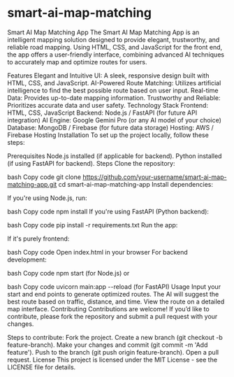 # smart-ai-map-matching

Smart AI Map Matching App
The Smart AI Map Matching App is an intelligent mapping solution designed to provide elegant, trustworthy, and reliable road mapping. Using HTML, CSS, and JavaScript for the front end, the app offers a user-friendly interface, combining advanced AI techniques to accurately map and optimize routes for users.

Features
Elegant and Intuitive UI: A sleek, responsive design built with HTML, CSS, and JavaScript.
AI-Powered Route Matching: Utilizes artificial intelligence to find the best possible route based on user input.
Real-time Data: Provides up-to-date mapping information.
Trustworthy and Reliable: Prioritizes accurate data and user safety.
Technology Stack
Frontend: HTML, CSS, JavaScript
Backend: Node.js / FastAPI (for future API integration)
AI Engine: Google Gemini Pro (or any AI model of your choice)
Database: MongoDB / Firebase (for future data storage)
Hosting: AWS / Firebase Hosting
Installation
To set up the project locally, follow these steps:

Prerequisites
Node.js installed (if applicable for backend).
Python installed (if using FastAPI for backend).
Steps
Clone the repository:

bash
Copy code
git clone https://github.com/your-username/smart-ai-map-matching-app.git
cd smart-ai-map-matching-app
Install dependencies:

If you're using Node.js, run:

bash
Copy code
npm install
If you're using FastAPI (Python backend):

bash
Copy code
pip install -r requirements.txt
Run the app:

If it's purely frontend:

bash
Copy code
Open index.html in your browser
For backend development:

bash
Copy code
npm start (for Node.js)
or

bash
Copy code
uvicorn main:app --reload (for FastAPI)
Usage
Input your start and end points to generate optimized routes.
The AI will suggest the best route based on traffic, distance, and time.
View the route on a detailed map interface.
Contributing
Contributions are welcome! If you’d like to contribute, please fork the repository and submit a pull request with your changes.

Steps to contribute:
Fork the project.
Create a new branch (git checkout -b feature-branch).
Make your changes and commit (git commit -m 'Add feature').
Push to the branch (git push origin feature-branch).
Open a pull request.
License
This project is licensed under the MIT License - see the LICENSE file for details.

